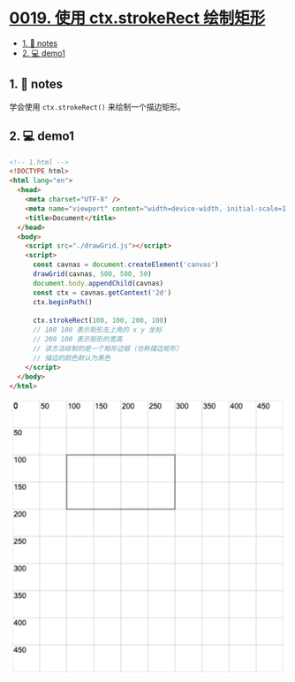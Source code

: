 # [0019. 使用 ctx.strokeRect 绘制矩形](https://github.com/Tdahuyou/TNotes.template/tree/main/notes/0019.%20%E4%BD%BF%E7%94%A8%20ctx.strokeRect%20%E7%BB%98%E5%88%B6%E7%9F%A9%E5%BD%A2)

<!-- region:toc -->
- [1. 📒 notes](#1--notes)
- [2. 💻 demo1](#2--demo1)
<!-- endregion:toc -->

## 1. 📒 notes

学会使用 `ctx.strokeRect()` 来绘制一个描边矩形。

## 2. 💻 demo1

```html
<!-- 1.html -->
<!DOCTYPE html>
<html lang="en">
  <head>
    <meta charset="UTF-8" />
    <meta name="viewport" content="width=device-width, initial-scale=1.0" />
    <title>Document</title>
  </head>
  <body>
    <script src="./drawGrid.js"></script>
    <script>
      const cavnas = document.createElement('canvas')
      drawGrid(cavnas, 500, 500, 50)
      document.body.appendChild(cavnas)
      const ctx = cavnas.getContext('2d')
      ctx.beginPath()

      ctx.strokeRect(100, 100, 200, 100)
      // 100 100 表示矩形左上角的 x y 坐标
      // 200 100 表示矩形的宽高
      // 该方法绘制的是一个矩形边框（也称描边矩形）
      // 描边的颜色默认为黑色
    </script>
  </body>
</html>
```

![](assets/2024-10-04-00-46-49.png)
